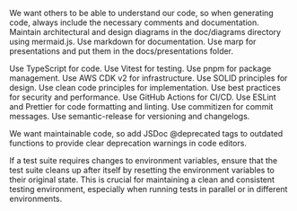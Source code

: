 We want others to be able to understand our code, so when generating code, always include the necessary comments and documentation. Maintain architectural and design diagrams in the doc/diagrams directory using mermaid.js. Use markdown for documentation. Use marp for presentations and put them in the docs/presentations folder. 

Use TypeScript for code. Use Vitest for testing. Use pnpm for package management. Use AWS CDK v2 for infrastructure. Use SOLID principles for design. Use clean code principles for implementation. Use best practices for security and performance. Use GitHub Actions for CI/CD. Use ESLint and Prettier for code formatting and linting. Use commitizen for commit messages. Use semantic-release for versioning and changelogs.

We want maintainable code, so add JSDoc @deprecated tags to outdated functions to provide clear deprecation warnings in code editors.

If a test suite requires changes to environment variables, ensure that the test suite cleans up after itself by resetting the environment variables to their original state. This is crucial for maintaining a clean and consistent testing environment, especially when running tests in parallel or in different environments.
